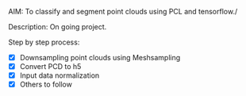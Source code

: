 
AIM: To classify and segment point clouds using PCL and tensorflow./

Description: On going project.

Step by step process:
-[x] Downsampling point clouds using Meshsampling
-[x] Convert PCD to h5 
-[x] Input data normalization
-[x] Others to follow
